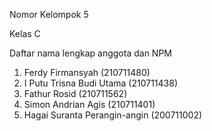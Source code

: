 Nomor Kelompok 5 

Kelas C

Daftar nama lengkap anggota dan NPM
1. Ferdy Firmansyah (210711480)
2. I Putu Trisna Budi Utama (210711438)
3. Fathur Rosid (210711562)
4. Simon Andrian Agis (210711401)
5. Hagai Suranta Perangin-angin (200711002)

